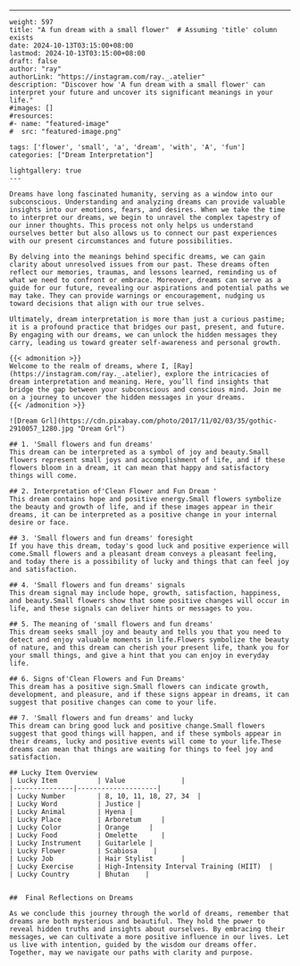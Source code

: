 ---
    weight: 597
    title: "A fun dream with a small flower"  # Assuming 'title' column exists
    date: 2024-10-13T03:15:00+08:00
    lastmod: 2024-10-13T03:15:00+08:00
    draft: false
    author: "ray"
    authorLink: "https://instagram.com/ray._.atelier"
    description: "Discover how 'A fun dream with a small flower' can interpret your future and uncover its significant meanings in your life."
    #images: []
    #resources:
    #- name: "featured-image"
    #  src: "featured-image.png"
    
    tags: ['flower', 'small', 'a', 'dream', 'with', 'A', 'fun']
    categories: ["Dream Interpretation"]
    
    lightgallery: true
    ---
    
    Dreams have long fascinated humanity, serving as a window into our subconscious. Understanding and analyzing dreams can provide valuable insights into our emotions, fears, and desires. When we take the time to interpret our dreams, we begin to unravel the complex tapestry of our inner thoughts. This process not only helps us understand ourselves better but also allows us to connect our past experiences with our present circumstances and future possibilities.
    
    By delving into the meanings behind specific dreams, we can gain clarity about unresolved issues from our past. These dreams often reflect our memories, traumas, and lessons learned, reminding us of what we need to confront or embrace. Moreover, dreams can serve as a guide for our future, revealing our aspirations and potential paths we may take. They can provide warnings or encouragement, nudging us toward decisions that align with our true selves.
    
    Ultimately, dream interpretation is more than just a curious pastime; it is a profound practice that bridges our past, present, and future. By engaging with our dreams, we can unlock the hidden messages they carry, leading us toward greater self-awareness and personal growth.
    
    {{< admonition >}}
    Welcome to the realm of dreams, where I, [Ray](https://instagram.com/ray._.atelier), explore the intricacies of dream interpretation and meaning. Here, you’ll find insights that bridge the gap between your subconscious and conscious mind. Join me on a journey to uncover the hidden messages in your dreams.
    {{< /admonition >}}
    
    ![Dream Grl](https://cdn.pixabay.com/photo/2017/11/02/03/35/gothic-2910057_1280.jpg "Dream Grl")
    
    ## 1. 'Small flowers and fun dreams'
    This dream can be interpreted as a symbol of joy and beauty.Small flowers represent small joys and accomplishment of life, and if these flowers bloom in a dream, it can mean that happy and satisfactory things will come.
    
    ## 2. Interpretation of'Clean Flower and Fun Dream '
    This dream contains hope and positive energy.Small flowers symbolize the beauty and growth of life, and if these images appear in their dreams, it can be interpreted as a positive change in your internal desire or face.
    
    ## 3. 'Small flowers and fun dreams' foresight
    If you have this dream, today's good luck and positive experience will come.Small flowers and a pleasant dream conveys a pleasant feeling, and today there is a possibility of lucky and things that can feel joy and satisfaction.
    
    ## 4. 'Small flowers and fun dreams' signals
    This dream signal may include hope, growth, satisfaction, happiness, and beauty.Small flowers show that some positive changes will occur in life, and these signals can deliver hints or messages to you.
    
    ## 5. The meaning of 'small flowers and fun dreams'
    This dream seeks small joy and beauty and tells you that you need to detect and enjoy valuable moments in life.Flowers symbolize the beauty of nature, and this dream can cherish your present life, thank you for your small things, and give a hint that you can enjoy in everyday life.
    
    ## 6. Signs of'Clean Flowers and Fun Dreams'
    This dream has a positive sign.Small flowers can indicate growth, development, and pleasure, and if these signs appear in dreams, it can suggest that positive changes can come to your life.
    
    ## 7. 'Small flowers and fun dreams' and lucky
    This dream can bring good luck and positive change.Small flowers suggest that good things will happen, and if these symbols appear in their dreams, lucky and positive events will come to your life.These dreams can mean that things are waiting for things to feel joy and satisfaction.
    
    ## Lucky Item Overview
    | Lucky Item          | Value              |
    |---------------|--------------------|
    | Lucky Number        | 8, 10, 11, 18, 27, 34  |
    | Lucky Word          | Justice |
    | Lucky Animal        | Hyena |
    | Lucky Place         | Arboretum     |
    | Lucky Color         | Orange     |
    | Lucky Food          | Omelette      |
    | Lucky Instrument    | Guitarlele |
    | Lucky Flower        | Scabiosa    |
    | Lucky Job           | Hair Stylist       |
    | Lucky Exercise      | High-Intensity Interval Training (HIIT)  |
    | Lucky Country       | Bhutan    |
    
    
    ##  Final Reflections on Dreams
    
    As we conclude this journey through the world of dreams, remember that dreams are both mysterious and beautiful. They hold the power to reveal hidden truths and insights about ourselves. By embracing their messages, we can cultivate a more positive influence in our lives. Let us live with intention, guided by the wisdom our dreams offer. Together, may we navigate our paths with clarity and purpose.
    